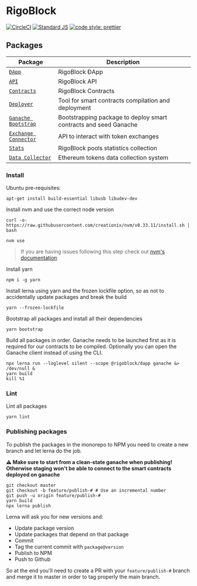 # RigoBlock

[![CircleCI](https://circleci.com/gh/RigoBlock/rigoblock-monorepo/tree/master.svg?style=shield&circle-token=8a3a97d8673b72dacc5efb04a10492ce473e9afb)](https://circleci.com/gh/RigoBlock/rigoblock-monorepo/tree/master)
[![Standard JS](https://img.shields.io/badge/code_style-standard-brightgreen.svg)](https://standardjs.com)
[![code style: prettier](https://img.shields.io/badge/code_style-prettier-ff69b4.svg)](https://github.com/prettier/prettier)

## Packages

| Package                                            | Description                                                      |
| -------------------------------------------------- | ---------------------------------------------------------------- |
| [`ĐApp`](/packages/dapp)                           | RigoBlock ĐApp                                                   |
| [`API`](/packages/api)                             | RigoBlock API                                                    |
| [`Contracts`](/packages/contracts)                 | RigoBlock Contracts                                              |
| [`Deployer`](/packages/deployer)                   | Tool for smart contracts compilation and deployment              |
| [`Ganache Bootstrap`](/packages/ganache-bootstrap) | Bootstrapping package to deploy smart contracts and seed Ganache |
| [`Exchange Connector`](/packages/stats)            | API to interact with token exchanges                             |
| [`Stats`](/packages/stats)                         | RigoBlock pools statistics collection                            |
| [`Data Collector`](/packages/stats)                | Ethereum tokens data collection system                           |

### Install

Ubuntu pre-requisites:

    apt-get install build-essential libusb libudev-dev

Install nvm and use the correct node version

    curl -o- https://raw.githubusercontent.com/creationix/nvm/v0.33.11/install.sh | bash

    nvm use

> If you are having issues following this step check out [nvm's documentation](https://github.com/creationix/nvm/blob/master/README.md)

Install yarn

    npm i -g yarn

Install lerna using yarn and the frozen lockfile option, so as not to accidentally update packages and break the build

    yarn --frozen-lockfile

Bootstrap all packages and install all their dependencies

    yarn bootstrap

Build all packages in order. Ganache needs to be launched first as it is required for our contracts to be compiled. Optionally you can open the Ganache client instead of using the CLI.

    npx lerna run --loglevel silent --scope @rigoblock/dapp ganache &> /dev/null &
    yarn build
    kill %1

### Lint

Lint all packages

    yarn lint

### Publishing packages

To publish the packages in the monorepo to NPM you need to create a new branch and let lerna do the job.

**:warning: Make sure to start from a clean-state ganache when publishing! Otherwise staging won't be able to connect to the smart contracts deployed on ganache**

    git checkout master
    git checkout -b feature/publish-# # Use an incremental number
    git push -u origin feature/publish-#
    yarn build
    npx lerna publish

Lerna will ask you for new versions and:

-   Update package version
-   Update packages that depend on that package
-   Commit
-   Tag the current commit with `package@version`
-   Publish to NPM
-   Push to Github

So at the end you'll need to create a PR with your `feature/publish-#` branch and merge it to master in order to tag properly the main branch.
